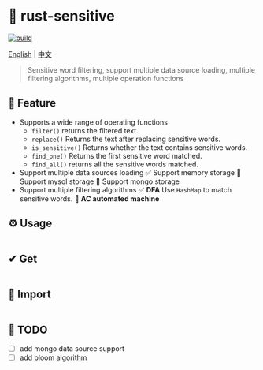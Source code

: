 # 🚫 rust-sensitive

[![build](https://img.shields.io/badge/build-1.00-brightgreen)](https://github.com/wqwqzzz/rust-sensitive)

[English](README.md) | [中文](README_ZH.md)

> Sensitive word filtering, support multiple data source loading, multiple filtering algorithms, multiple operation functions

## 🌟 Feature

- Supports a wide range of operating functions
    - `filter()` returns the filtered text.
    - `replace()` Returns the text after replacing sensitive words.
    - `is_sensitive()` Returns whether the text contains sensitive words.
    - `find_one()` Returns the first sensitive word matched.
    - `find_all()` returns all the sensitive words matched.
- Support multiple data sources loading
    ✅ Support memory storage
    🔲 Support mysql storage
    🔲 Support mongo storage
- Support multiple filtering algorithms
    ✅ **DFA** Use `HashMap` to match sensitive words.
    🔲 **AC automated machine**


## ⚙ Usage

```rust

```

## ✔ Get

```
```

## 📂 Import

```go
```

## 

## 📌 TODO

- [ ] add mongo data source support
- [ ] add  bloom algorithm